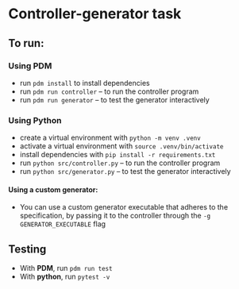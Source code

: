 # Controller-generator task

## To run:

### Using PDM
* run `pdm install` to install dependencies
* run `pdm run controller` – to run the controller program
* run `pdm run generator` – to test the generator interactively

### Using Python
* create a virtual environment with `python -m venv .venv`
* activate a virtual environment with `source .venv/bin/activate`
* install dependencies with `pip install -r requirements.txt`
* run `python src/controller.py` – to run the controller program
* run `python src/generator.py` – to test the generator interactively

#### Using a custom generator:
* You can use a custom generator executable that adheres to the specification, by passing it to the controller through the `-g GENERATOR_EXECUTABLE` flag

## Testing
* With **PDM**, run `pdm run test`
* With **python**, run `pytest -v`
